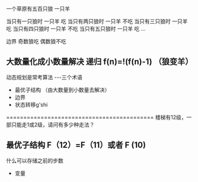 一个草原有五百只狼 一只羊

当只有一只狼时 一只羊 吃
当只有两只狼时 一只羊 不吃
当只有三只狼时 一只羊 吃
当只有四只狼时 一只羊 不吃
当只有五只狼时 一只羊 吃
...

边界    奇数狼吃  偶数狼不吃

大数量化成小数量解决 
递归   f(n)=!(f(n)-1)  （狼变羊）
----------------------------------
动态规划是常考算法
---三个术语
- 最优子结构 （由大数量到小数量去解决）
- 边界
- 状态转移g'shi

===========================================
楼梯有12级，一部只能走1或2级，请问有多少种走法？

最优子结构  F（12）=F（11）或者 F (10)
-----------------------------------
什么可以存储之前的步数
- 变量